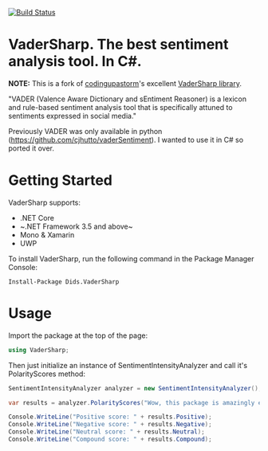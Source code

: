 [![Build Status](https://app.bitrise.io/app/30780cbfc9482ff6/status.svg?token=q24RvGeSG3hQiDJi_GQyFQ&branch=master)](https://app.bitrise.io/app/30780cbfc9482ff6)

# VaderSharp. The best sentiment analysis tool. In C#.

**NOTE:** This is a fork of [codingupastorm](https://github.com/codingupastorm)'s excellent [VaderSharp library](https://github.com/codingupastorm/vadersharp).

"VADER (Valence Aware Dictionary and sEntiment Reasoner) is a lexicon and rule-based sentiment analysis tool that is specifically attuned to sentiments expressed in social media."

Previously VADER was only available in python (https://github.com/cjhutto/vaderSentiment). I wanted to use it in C# so ported it over.

# Getting Started

VaderSharp supports:

- .NET Core
- ~.NET Framework 3.5 and above~
- Mono & Xamarin
- UWP

To install VaderSharp, run the following command in the Package Manager Console:

```
Install-Package Dids.VaderSharp
```

# Usage

Import the package at the top of the page:

```c#
using VaderSharp;
```

Then just initialize an instance of SentimentIntensityAnalyzer and call it's PolarityScores method:

```c#
SentimentIntensityAnalyzer analyzer = new SentimentIntensityAnalyzer();

var results = analyzer.PolarityScores("Wow, this package is amazingly easy to use");

Console.WriteLine("Positive score: " + results.Positive);
Console.WriteLine("Negative score: " + results.Negative);
Console.WriteLine("Neutral score: " + results.Neutral);
Console.WriteLine("Compound score: " + results.Compound);
```
